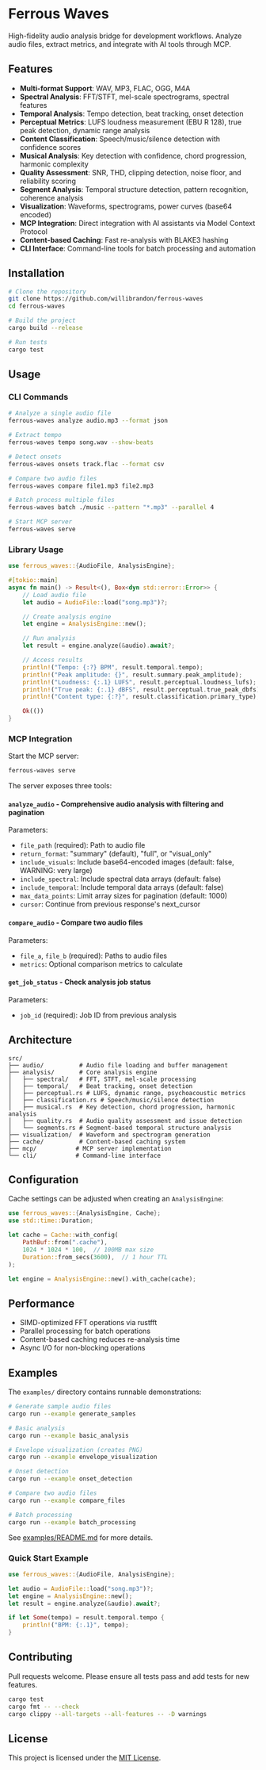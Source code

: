 # Ferrous Waves

High-fidelity audio analysis bridge for development workflows. Analyze audio files, extract metrics, and integrate with AI tools through MCP.

## Features

- **Multi-format Support**: WAV, MP3, FLAC, OGG, M4A
- **Spectral Analysis**: FFT/STFT, mel-scale spectrograms, spectral features
- **Temporal Analysis**: Tempo detection, beat tracking, onset detection
- **Perceptual Metrics**: LUFS loudness measurement (EBU R 128), true peak detection, dynamic range analysis
- **Content Classification**: Speech/music/silence detection with confidence scores
- **Musical Analysis**: Key detection with confidence, chord progression, harmonic complexity
- **Quality Assessment**: SNR, THD, clipping detection, noise floor, and reliability scoring
- **Segment Analysis**: Temporal structure detection, pattern recognition, coherence analysis
- **Visualization**: Waveforms, spectrograms, power curves (base64 encoded)
- **MCP Integration**: Direct integration with AI assistants via Model Context Protocol
- **Content-based Caching**: Fast re-analysis with BLAKE3 hashing
- **CLI Interface**: Command-line tools for batch processing and automation

## Installation

```bash
# Clone the repository
git clone https://github.com/willibrandon/ferrous-waves
cd ferrous-waves

# Build the project
cargo build --release

# Run tests
cargo test
```

## Usage

### CLI Commands

```bash
# Analyze a single audio file
ferrous-waves analyze audio.mp3 --format json

# Extract tempo
ferrous-waves tempo song.wav --show-beats

# Detect onsets
ferrous-waves onsets track.flac --format csv

# Compare two audio files
ferrous-waves compare file1.mp3 file2.mp3

# Batch process multiple files
ferrous-waves batch ./music --pattern "*.mp3" --parallel 4

# Start MCP server
ferrous-waves serve
```

### Library Usage

```rust
use ferrous_waves::{AudioFile, AnalysisEngine};

#[tokio::main]
async fn main() -> Result<(), Box<dyn std::error::Error>> {
    // Load audio file
    let audio = AudioFile::load("song.mp3")?;

    // Create analysis engine
    let engine = AnalysisEngine::new();

    // Run analysis
    let result = engine.analyze(&audio).await?;

    // Access results
    println!("Tempo: {:?} BPM", result.temporal.tempo);
    println!("Peak amplitude: {}", result.summary.peak_amplitude);
    println!("Loudness: {:.1} LUFS", result.perceptual.loudness_lufs);
    println!("True peak: {:.1} dBFS", result.perceptual.true_peak_dbfs);
    println!("Content type: {:?}", result.classification.primary_type);

    Ok(())
}
```

### MCP Integration

Start the MCP server:
```bash
ferrous-waves serve
```

The server exposes three tools:

#### `analyze_audio` - Comprehensive audio analysis with filtering and pagination
Parameters:
- `file_path` (required): Path to audio file
- `return_format`: "summary" (default), "full", or "visual_only"
- `include_visuals`: Include base64-encoded images (default: false, WARNING: very large)
- `include_spectral`: Include spectral data arrays (default: false)
- `include_temporal`: Include temporal data arrays (default: false)
- `max_data_points`: Limit array sizes for pagination (default: 1000)
- `cursor`: Continue from previous response's next_cursor

#### `compare_audio` - Compare two audio files
Parameters:
- `file_a`, `file_b` (required): Paths to audio files
- `metrics`: Optional comparison metrics to calculate

#### `get_job_status` - Check analysis job status
Parameters:
- `job_id` (required): Job ID from previous analysis

## Architecture

```
src/
├── audio/          # Audio file loading and buffer management
├── analysis/       # Core analysis engine
│   ├── spectral/   # FFT, STFT, mel-scale processing
│   ├── temporal/   # Beat tracking, onset detection
│   ├── perceptual.rs # LUFS, dynamic range, psychoacoustic metrics
│   ├── classification.rs # Speech/music/silence detection
│   ├── musical.rs  # Key detection, chord progression, harmonic analysis
│   ├── quality.rs  # Audio quality assessment and issue detection
│   └── segments.rs # Segment-based temporal structure analysis
├── visualization/  # Waveform and spectrogram generation
├── cache/          # Content-based caching system
├── mcp/           # MCP server implementation
└── cli/           # Command-line interface
```

## Configuration

Cache settings can be adjusted when creating an `AnalysisEngine`:

```rust
use ferrous_waves::{AnalysisEngine, Cache};
use std::time::Duration;

let cache = Cache::with_config(
    PathBuf::from(".cache"),
    1024 * 1024 * 100,  // 100MB max size
    Duration::from_secs(3600),  // 1 hour TTL
);

let engine = AnalysisEngine::new().with_cache(cache);
```

## Performance

- SIMD-optimized FFT operations via rustfft
- Parallel processing for batch operations
- Content-based caching reduces re-analysis time
- Async I/O for non-blocking operations

## Examples

The `examples/` directory contains runnable demonstrations:

```bash
# Generate sample audio files
cargo run --example generate_samples

# Basic analysis
cargo run --example basic_analysis

# Envelope visualization (creates PNG)
cargo run --example envelope_visualization

# Onset detection
cargo run --example onset_detection

# Compare two audio files
cargo run --example compare_files

# Batch processing
cargo run --example batch_processing
```

See [examples/README.md](examples/README.md) for more details.

### Quick Start Example
```rust
use ferrous_waves::{AudioFile, AnalysisEngine};

let audio = AudioFile::load("song.mp3")?;
let engine = AnalysisEngine::new();
let result = engine.analyze(&audio).await?;

if let Some(tempo) = result.temporal.tempo {
    println!("BPM: {:.1}", tempo);
}
```

## Contributing

Pull requests welcome. Please ensure all tests pass and add tests for new features.

```bash
cargo test
cargo fmt -- --check
cargo clippy --all-targets --all-features -- -D warnings
```

## License

This project is licensed under the [MIT License](LICENSE).
